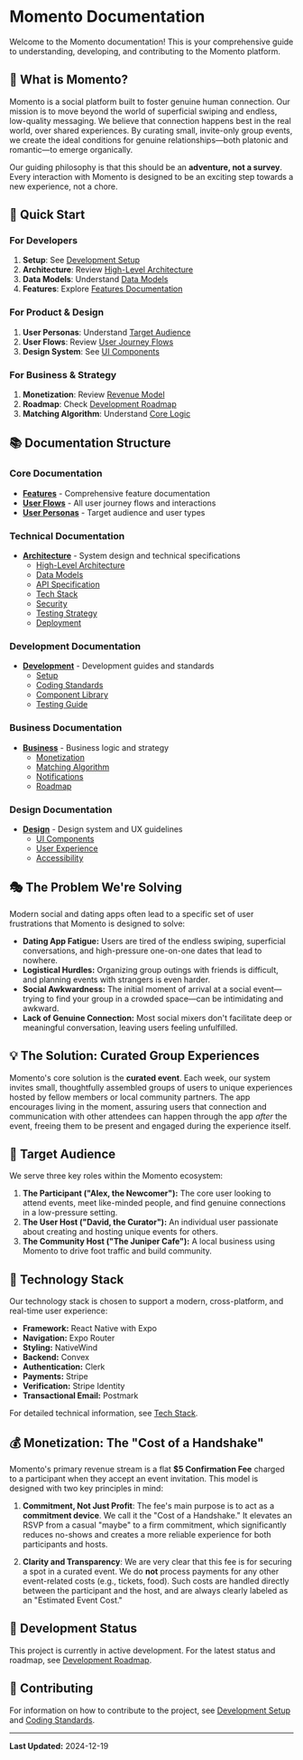 # Momento Documentation

Welcome to the Momento documentation! This is your comprehensive guide to understanding, developing, and contributing to the Momento platform.

## 🎯 What is Momento?

Momento is a social platform built to foster genuine human connection. Our mission is to move beyond the world of superficial swiping and endless, low-quality messaging. We believe that connection happens best in the real world, over shared experiences. By curating small, invite-only group events, we create the ideal conditions for genuine relationships—both platonic and romantic—to emerge organically.

Our guiding philosophy is that this should be an **adventure, not a survey**. Every interaction with Momento is designed to be an exciting step towards a new experience, not a chore.

## 🚀 Quick Start

### For Developers

1. **Setup**: See [Development Setup](./development/setup.md)
2. **Architecture**: Review [High-Level Architecture](./architecture/high-level-architecture.md)
3. **Data Models**: Understand [Data Models](./architecture/data-models.md)
4. **Features**: Explore [Features Documentation](./features.md)

### For Product & Design

1. **User Personas**: Understand [Target Audience](./user-personas.md)
2. **User Flows**: Review [User Journey Flows](./user-flows.md)
3. **Design System**: See [UI Components](./design/ui-components.md)

### For Business & Strategy

1. **Monetization**: Review [Revenue Model](./business/monetization.md)
2. **Roadmap**: Check [Development Roadmap](./business/roadmap.md)
3. **Matching Algorithm**: Understand [Core Logic](./business/matching-algorithm.md)

## 📚 Documentation Structure

### Core Documentation

- **[Features](./features.md)** - Comprehensive feature documentation
- **[User Flows](./user-flows.md)** - All user journey flows and interactions
- **[User Personas](./user-personas.md)** - Target audience and user types

### Technical Documentation

- **[Architecture](./architecture/)** - System design and technical specifications
  - [High-Level Architecture](./architecture/high-level-architecture.md)
  - [Data Models](./architecture/data-models.md)
  - [API Specification](./architecture/api-specification.md)
  - [Tech Stack](./architecture/tech-stack.md)
  - [Security](./architecture/security.md)
  - [Testing Strategy](./architecture/testing-strategy.md)
  - [Deployment](./architecture/deployment.md)

### Development Documentation

- **[Development](./development/)** - Development guides and standards
  - [Setup](./development/setup.md)
  - [Coding Standards](./development/coding-standards.md)
  - [Component Library](./development/component-library.md)
  - [Testing Guide](./development/testing-guide.md)

### Business Documentation

- **[Business](./business/)** - Business logic and strategy
  - [Monetization](./business/monetization.md)
  - [Matching Algorithm](./business/matching-algorithm.md)
  - [Notifications](./business/notifications.md)
  - [Roadmap](./business/roadmap.md)

### Design Documentation

- **[Design](./design/)** - Design system and UX guidelines
  - [UI Components](./design/ui-components.md)
  - [User Experience](./design/user-experience.md)
  - [Accessibility](./design/accessibility.md)

## 🎭 The Problem We're Solving

Modern social and dating apps often lead to a specific set of user frustrations that Momento is designed to solve:

- **Dating App Fatigue:** Users are tired of the endless swiping, superficial conversations, and high-pressure one-on-one dates that lead to nowhere.
- **Logistical Hurdles:** Organizing group outings with friends is difficult, and planning events with strangers is even harder.
- **Social Awkwardness:** The initial moment of arrival at a social event—trying to find your group in a crowded space—can be intimidating and awkward.
- **Lack of Genuine Connection:** Most social mixers don't facilitate deep or meaningful conversation, leaving users feeling unfulfilled.

## 💡 The Solution: Curated Group Experiences

Momento's core solution is the **curated event**. Each week, our system invites small, thoughtfully assembled groups of users to unique experiences hosted by fellow members or local community partners. The app encourages living in the moment, assuring users that connection and communication with other attendees can happen through the app _after_ the event, freeing them to be present and engaged during the experience itself.

## 👥 Target Audience

We serve three key roles within the Momento ecosystem:

1. **The Participant ("Alex, the Newcomer"):** The core user looking to attend events, meet like-minded people, and find genuine connections in a low-pressure setting.
2. **The User Host ("David, the Curator"):** An individual user passionate about creating and hosting unique events for others.
3. **The Community Host ("The Juniper Cafe"):** A local business using Momento to drive foot traffic and build community.

## 🔧 Technology Stack

Our technology stack is chosen to support a modern, cross-platform, and real-time user experience:

- **Framework:** React Native with Expo
- **Navigation:** Expo Router
- **Styling:** NativeWind
- **Backend:** Convex
- **Authentication:** Clerk
- **Payments:** Stripe
- **Verification:** Stripe Identity
- **Transactional Email:** Postmark

For detailed technical information, see [Tech Stack](./architecture/tech-stack.md).

## 💰 Monetization: The "Cost of a Handshake"

Momento's primary revenue stream is a flat **$5 Confirmation Fee** charged to a participant when they accept an event invitation. This model is designed with two key principles in mind:

1. **Commitment, Not Just Profit**: The fee's main purpose is to act as a **commitment device**. We call it the "Cost of a Handshake." It elevates an RSVP from a casual "maybe" to a firm commitment, which significantly reduces no-shows and creates a more reliable experience for both participants and hosts.

2. **Clarity and Transparency**: We are very clear that this fee is for securing a spot in a curated event. We do **not** process payments for any other event-related costs (e.g., tickets, food). Such costs are handled directly between the participant and the host, and are always clearly labeled as an "Estimated Event Cost."

## 🚧 Development Status

This project is currently in active development. For the latest status and roadmap, see [Development Roadmap](./business/roadmap.md).

## 📝 Contributing

For information on how to contribute to the project, see [Development Setup](./development/setup.md) and [Coding Standards](./development/coding-standards.md).

---

**Last Updated:** 2024-12-19
